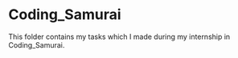 # Coding_Samurai
This folder contains my tasks which I made during my internship in Coding_Samurai.
